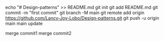 echo "# Design-patterns" >> README.md
git init
git add README.md
git commit -m "first commit"
git branch -M main
git remote add origin https://github.com/Lancy-Joy-Lobo/Design-patterns.git
git push -u origin main
main update

merge commit1
merge commit2